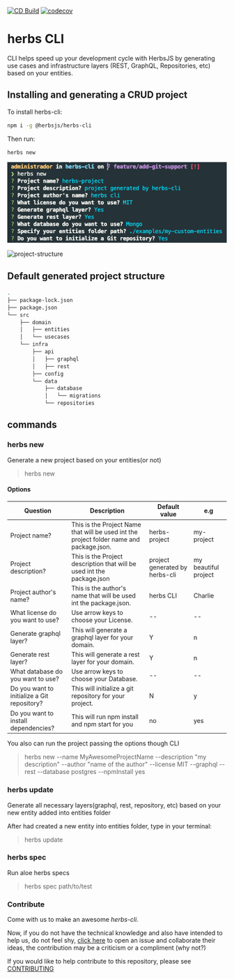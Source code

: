 [![CD Build](https://github.com/herbsjs/herbs-cli/actions/workflows/cd.yml/badge.svg)](https://github.com/herbsjs/herbs-cli/actions/workflows/cd.yml) [![codecov](https://codecov.io/gh/herbsjs/herbs-cli/branch/main/graph/badge.svg)](https://codecov.io/gh/herbsjs/herbs-cli)


# herbs CLI

CLI helps speed up your development cycle with HerbsJS by generating use cases and infrastructure layers (REST, GraphQL, Repositories, etc) based on your entities.

## Installing and generating a CRUD project

To install herbs-cli:

```bash
npm i -g @herbsjs/herbs-cli
```

Then run:

```bash
herbs new
```

![project-setup](./docs/ex3.png)

![project-structure](./docs/gif.gif)

## Default generated project structure

```bash
.
├── package-lock.json
├── package.json
└── src
    ├── domain
    │   ├── entities
    │   └── usecases
    └── infra
        ├── api
        │   ├── graphql
        │   ├── rest
        ├── config
        └── data
            ├── database
            │   └── migrations
            └── repositories
```

## commands

### herbs new

Generate a new project based on your entities(or not)

> herbs new


#### Options

| Question                                      | Description                                                                                                                    | Default value                  | e.g                           |
| --------------------------------------------- | ------------------------------------------------------------------------------------------------------------------------------ | ------------------------------ | ----------------------------- |
| Project name?                                 | This is the Project Name that will be used int the project folder name and package.json.                                       | herbs-project                  | my-project                    |
| Project description?                          | This is the Project description that will be used int the package.json                                                         | project generated by herbs-cli | my beautiful project          |
| Project author's name?                        | This is the author's name that will be used int the package.json.                                                              | herbs CLI                      | Charlie                       |
| What license do you want to use?              | Use arrow keys to choose your License.                                                                                         | --                             | --                            |
| Generate graphql layer?                       | This will generate a graphql layer for your domain.                                                                            | Y                              | n                             |
| Generate rest layer?                          | This will generate a rest layer for your domain.                                                                                                                    | Y                              | n                             |
| What database do you want to use?             | Use arrow keys to choose your Database.                                                                                        | --                             | --                            |
| Do you want to initialize a Git repository?             | This will initialize a git repository for your project.                                                                                                                    | N                              | y                             |
| Do you want to install dependencies?             | This will run npm install and npm start for you                                                                                                                   | no                              | yes                             |

You also can run the project passing the options though CLI 

> herbs new --name MyAwesomeProjectName --description "my description"  --author "name of the author" --license MIT --graphql --rest --database postgres --npmInstall yes


### herbs update

Generate all necessary layers(graphql, rest, repository, etc) based on your new entity added into entities folder

After had created a new entity into entities folder, type in your terminal:

> herbs update

### herbs spec

Run aloe herbs specs

> herbs spec path/to/test

### Contribute

Come with us to make an awesome _herbs-cli_.

Now, if you do not have the technical knowledge and also have intended to help us, do not feel shy, [click here](https://github.com/herbsjs/herbs-cli/issues) to open an issue and collaborate their ideas, the contribution may be a criticism or a compliment (why not?)

If you would like to help contribute to this repository, please see [CONTRIBUTING](https://github.com/herbsjs/herbs-cli/blob/master/.github/CONTRIBUTING.md)
